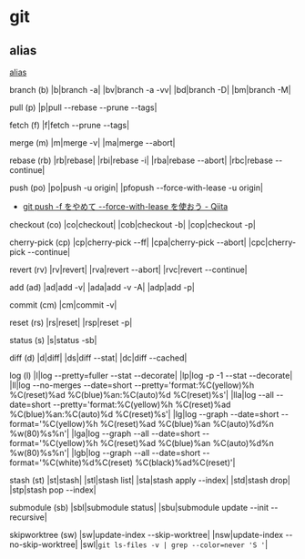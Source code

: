 # git

## alias

[alias](https://github.com/grandcolline/dotfiles/blob/master/config/git/alias)

branch (b)
|b|branch -a|
|bv|branch -a -vv|
|bd|branch -D|
|bm|branch -M|

pull (p)
|p|pull --rebase --prune --tags|

fetch (f)
|f|fetch --prune --tags|

merge (m)
|m|merge -v|
|ma|merge --abort|

rebase (rb)
|rb|rebase|
|rbi|rebase -i|
|rba|rebase --abort|
|rbc|rebase --continue|

push (po)
|po|push -u origin|
|pfopush --force-with-lease -u origin|

* [git push -f をやめて --force-with-lease を使おう - Qiita](https://qiita.com/wMETAw/items/5f47dcc7cf57af8e449f)

checkout (co)
|co|checkout|
|cob|checkout -b|
|cop|checkout -p|

cherry-pick (cp)
|cp|cherry-pick --ff|
|cpa|cherry-pick --abort|
|cpc|cherry-pick --continue|

revert (rv)
|rv|revert|
|rva|revert --abort|
|rvc|revert --continue|

add (ad)
|ad|add -v|
|ada|add -v -A|
|adp|add -p|

commit (cm)
|cm|commit -v|

reset (rs)
|rs|reset|
|rsp|reset -p|

status (s)
|s|status -sb|

diff (d)
|d|diff|
|ds|diff --stat|
|dc|diff --cached|

log (l)
|l|log --pretty=fuller --stat --decorate|
|lp|log -p -1 --stat --decorate|
|ll|log --no-merges --date=short --pretty='format:%C(yellow)%h %C(reset)%ad %C(blue)%an:%C(auto)%d %C(reset)%s'|
|lla|log --all --date=short --pretty='format:%C(yellow)%h %C(reset)%ad %C(blue)%an:%C(auto)%d %C(reset)%s'|
|lg|log --graph --date=short --format='%C(yellow)%h %C(reset)%ad %C(blue)%an %C(auto)%d%n %w(80)%s%n'|
|lga|log --graph --all --date=short --format='%C(yellow)%h %C(reset)%ad %C(blue)%an %C(auto)%d%n %w(80)%s%n'|
|lgb|log --graph --all --date=short --format='%C(white)%d%C(reset) %C(black)%ad%C(reset)'|

stash (st)
|st|stash|
|stl|stash list|
|sta|stash apply --index|
|std|stash drop|
|stp|stash pop --index|

submodule (sb)
|sbl|submodule status|
|sbu|submodule update --init --recursive|

skipworktree (sw)
|sw|update-index --skip-worktree|
|nsw|update-index --no-skip-worktree|
|swl|`git ls-files -v | grep --color=never 'S '`|

